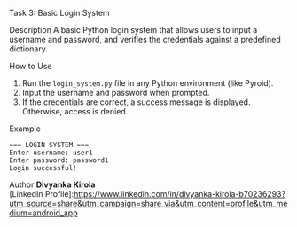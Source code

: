 Task 3: Basic Login System

Description
A basic Python login system that allows users to input a username and password, and verifies the credentials against a predefined dictionary.

How to Use
1. Run the `login_system.py` file in any Python environment (like Pyroid).
2. Input the username and password when prompted.
3. If the credentials are correct, a success message is displayed. Otherwise, access is denied.

Example
```
=== LOGIN SYSTEM ===
Enter username: user1
Enter password: password1
Login successful!
```

Author
**Divyanka Kirola**  
[LinkedIn Profile]:https://www.linkedin.com/in/divyanka-kirola-b70236293?utm_source=share&utm_campaign=share_via&utm_content=profile&utm_medium=android_app